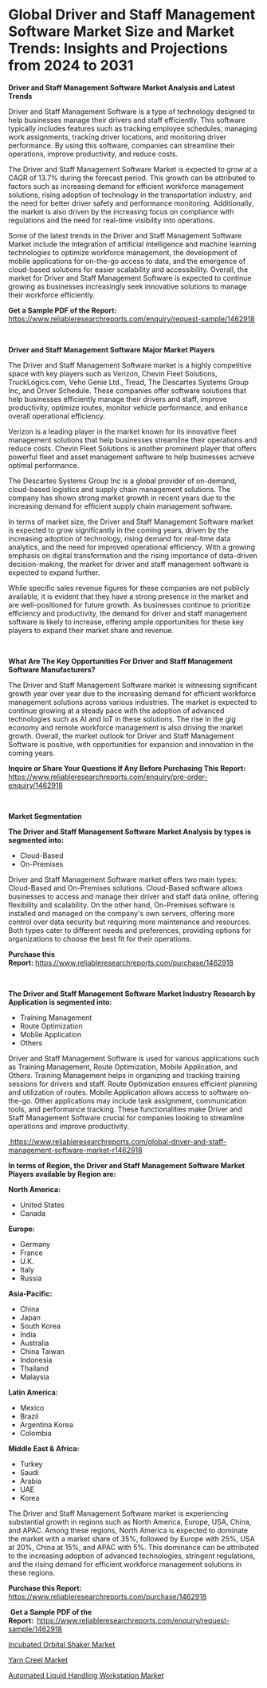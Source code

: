 <p><h1>Global Driver and Staff Management Software Market Size and Market Trends: Insights and Projections from 2024 to 2031</h1></p><p><strong>Driver and Staff Management Software Market Analysis and Latest Trends</strong></p>
<p><p>Driver and Staff Management Software is a type of technology designed to help businesses manage their drivers and staff efficiently. This software typically includes features such as tracking employee schedules, managing work assignments, tracking driver locations, and monitoring driver performance. By using this software, companies can streamline their operations, improve productivity, and reduce costs.</p><p>The Driver and Staff Management Software Market is expected to grow at a CAGR of 13.7% during the forecast period. This growth can be attributed to factors such as increasing demand for efficient workforce management solutions, rising adoption of technology in the transportation industry, and the need for better driver safety and performance monitoring. Additionally, the market is also driven by the increasing focus on compliance with regulations and the need for real-time visibility into operations.</p><p>Some of the latest trends in the Driver and Staff Management Software Market include the integration of artificial intelligence and machine learning technologies to optimize workforce management, the development of mobile applications for on-the-go access to data, and the emergence of cloud-based solutions for easier scalability and accessibility. Overall, the market for Driver and Staff Management Software is expected to continue growing as businesses increasingly seek innovative solutions to manage their workforce efficiently.</p></p>
<p><strong>Get a Sample PDF of the Report:&nbsp;</strong> <a href="https://www.reliableresearchreports.com/enquiry/request-sample/1462918">https://www.reliableresearchreports.com/enquiry/request-sample/1462918</a></p>
<p>&nbsp;</p>
<p><strong>Driver and Staff Management Software Major Market Players</strong></p>
<p><p>The Driver and Staff Management Software market is a highly competitive space with key players such as Verizon, Chevin Fleet Solutions, TruckLogics.com, Veho Genie Ltd., Tread, The Descartes Systems Group Inc, and Driver Schedule. These companies offer software solutions that help businesses efficiently manage their drivers and staff, improve productivity, optimize routes, monitor vehicle performance, and enhance overall operational efficiency.</p><p>Verizon is a leading player in the market known for its innovative fleet management solutions that help businesses streamline their operations and reduce costs. Chevin Fleet Solutions is another prominent player that offers powerful fleet and asset management software to help businesses achieve optimal performance.</p><p>The Descartes Systems Group Inc is a global provider of on-demand, cloud-based logistics and supply chain management solutions. The company has shown strong market growth in recent years due to the increasing demand for efficient supply chain management software.</p><p>In terms of market size, the Driver and Staff Management Software market is expected to grow significantly in the coming years, driven by the increasing adoption of technology, rising demand for real-time data analytics, and the need for improved operational efficiency. With a growing emphasis on digital transformation and the rising importance of data-driven decision-making, the market for driver and staff management software is expected to expand further.</p><p>While specific sales revenue figures for these companies are not publicly available, it is evident that they have a strong presence in the market and are well-positioned for future growth. As businesses continue to prioritize efficiency and productivity, the demand for driver and staff management software is likely to increase, offering ample opportunities for these key players to expand their market share and revenue.</p></p>
<p>&nbsp;</p>
<p><strong>What Are The Key Opportunities For Driver and Staff Management Software Manufacturers?</strong></p>
<p><p>The Driver and Staff Management Software market is witnessing significant growth year over year due to the increasing demand for efficient workforce management solutions across various industries. The market is expected to continue growing at a steady pace with the adoption of advanced technologies such as AI and IoT in these solutions. The rise in the gig economy and remote workforce management is also driving the market growth. Overall, the market outlook for Driver and Staff Management Software is positive, with opportunities for expansion and innovation in the coming years.</p></p>
<p><strong>Inquire or Share Your Questions If Any Before Purchasing This Report:</strong> <a href="https://www.reliableresearchreports.com/enquiry/pre-order-enquiry/1462918">https://www.reliableresearchreports.com/enquiry/pre-order-enquiry/1462918</a></p>
<p>&nbsp;</p>
<p><strong>Market Segmentation</strong></p>
<p><strong>The Driver and Staff Management Software Market Analysis by types is segmented into:</strong></p>
<p><ul><li>Cloud-Based</li><li>On-Premises</li></ul></p>
<p><p>Driver and Staff Management Software market offers two main types: Cloud-Based and On-Premises solutions. Cloud-Based software allows businesses to access and manage their driver and staff data online, offering flexibility and scalability. On the other hand, On-Premises software is installed and managed on the company's own servers, offering more control over data security but requiring more maintenance and resources. Both types cater to different needs and preferences, providing options for organizations to choose the best fit for their operations.</p></p>
<p><strong>Purchase this Report:&nbsp;</strong><a href="https://www.reliableresearchreports.com/purchase/1462918">https://www.reliableresearchreports.com/purchase/1462918</a></p>
<p>&nbsp;</p>
<p><strong>The Driver and Staff Management Software Market Industry Research by Application is segmented into:</strong></p>
<p><ul><li>Training Management</li><li>Route Optimization</li><li>Mobile Application</li><li>Others</li></ul></p>
<p><p>Driver and Staff Management Software is used for various applications such as Training Management, Route Optimization, Mobile Application, and Others. Training Management helps in organizing and tracking training sessions for drivers and staff. Route Optimization ensures efficient planning and utilization of routes. Mobile Application allows access to software on-the-go. Other applications may include task assignment, communication tools, and performance tracking. These functionalities make Driver and Staff Management Software crucial for companies looking to streamline operations and improve productivity.</p></p>
<p><a href="https://www.reliableresearchreports.com/global-driver-and-staff-management-software-market-r1462918">&nbsp;https://www.reliableresearchreports.com/global-driver-and-staff-management-software-market-r1462918</a></p>
<p><strong>In terms of Region, the Driver and Staff Management Software Market Players available by Region are:</strong></p>
<p>
    <p> <strong> North America: </strong>
        <ul>
            <li>United States</li>
            <li>Canada</li>
        </ul>
        </p> 
    <p> <strong> Europe: </strong>
        <ul>
            <li>Germany</li>
            <li>France</li>
            <li>U.K.</li>
            <li>Italy</li>
            <li>Russia</li>
        </ul>
        </p> 
    <p> <strong> Asia-Pacific: </strong>
        <ul>
            <li>China</li>
            <li>Japan</li>
            <li>South Korea</li>
            <li>India</li>
            <li>Australia</li>
            <li>China Taiwan</li>
            <li>Indonesia</li>
            <li>Thailand</li>
            <li>Malaysia</li>
        </ul>
        </p> 
    <p> <strong> Latin America: </strong>
        <ul>
            <li>Mexico</li>
            <li>Brazil</li>
            <li>Argentina Korea</li>
            <li>Colombia</li>
        </ul>
        </p> 
    <p> <strong> Middle East & Africa: </strong>
        <ul>
            <li>Turkey</li>
            <li>Saudi</li>
            <li>Arabia</li>
            <li>UAE</li>
            <li>Korea</li>
        </ul>
    </p>
    </p>
<p><p>The Driver and Staff Management Software market is experiencing substantial growth in regions such as North America, Europe, USA, China, and APAC. Among these regions, North America is expected to dominate the market with a market share of 35%, followed by Europe with 25%, USA at 20%, China at 15%, and APAC with 5%. This dominance can be attributed to the increasing adoption of advanced technologies, stringent regulations, and the rising demand for efficient workforce management solutions in these regions.</p></p>
<p><strong>Purchase this Report: </strong><a href="https://www.reliableresearchreports.com/purchase/1462918">https://www.reliableresearchreports.com/purchase/1462918</a></p>
<p>&nbsp;<strong>Get a Sample PDF of the Report:&nbsp;&nbsp;</strong><a href="https://www.reliableresearchreports.com/enquiry/request-sample/1462918">https://www.reliableresearchreports.com/enquiry/request-sample/1462918</a></p>
<p><strong></strong></p>
<p><p><a href="https://www.linkedin.com/pulse/incubated-orbital-shaker-market-research-report-its-history-fwfre?trackingId=Adg7RxzcKiKXBt99uJFuHw%3D%3D">Incubated Orbital Shaker Market</a></p><p><a href="https://www.linkedin.com/pulse/yarn-creel-market-research-report-its-history-forecast-res7e?trackingId=xt1EPXZosOHrlzgVKVW%2Bng%3D%3D">Yarn Creel Market</a></p><p><a href="https://www.linkedin.com/pulse/automated-liquid-handling-workstation-market-trends-analysis-zsaie?trackingId=8bR2CzqVTOTxhG71JytPtA%3D%3D">Automated Liquid Handling Workstation Market</a></p></p>